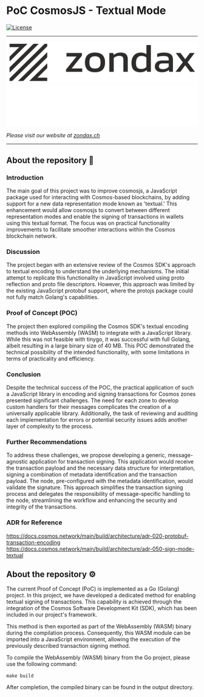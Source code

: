 # PoC CosmosJS - Textual Mode
[![License](https://img.shields.io/badge/License-Apache%202.0-blue.svg)](https://opensource.org/licenses/Apache-2.0)

---

![zondax_light](docs/assets/zondax_light.png#gh-light-mode-only)
![zondax_dark](docs/assets/zondax_dark.png#gh-dark-mode-only)

_Please visit our website at [zondax.ch](https://www.zondax.ch)_

---

## About the repository :book:

### Introduction
The main goal of this project was to improve cosmosjs, a JavaScript package used for interacting with Cosmos-based blockchains, by adding support for a new data representation mode known as 'textual.' 
This enhancement would allow cosmosjs to convert between different representation modes and enable the signing of transactions in wallets using this textual format. 
The focus was on practical functionality improvements to facilitate smoother interactions within the Cosmos blockchain network.

### Discussion
The project began with an extensive review of the Cosmos SDK's approach to textual encoding to understand the underlying mechanisms. 
The initial attempt to replicate this functionality in JavaScript involved using proto reflection and proto file descriptors. 
However, this approach was limited by the existing JavaScript protobuf support, where the protojs package could not fully match Golang's capabilities.

### Proof of Concept (POC)
The project then explored compiling the Cosmos SDK's textual encoding methods into WebAssembly (WASM) to integrate with a JavaScript library. 
While this was not feasible with tinygo, it was successful with full Golang, albeit resulting in a large binary size of 40 MB. 
This POC demonstrated the technical possibility of the intended functionality, with some limitations in terms of practicality and efficiency.

### Conclusion
Despite the technical success of the POC, the practical application of such a JavaScript library in encoding and signing transactions for Cosmos zones presented significant challenges. 
The need for each zone to develop custom handlers for their messages complicates the creation of a universally applicable library. 
Additionally, the task of reviewing and auditing each implementation for errors or potential security issues adds another layer of complexity to the process.

### Further Recommendations
To address these challenges, we propose developing a generic, message-agnostic application for transaction signing. 
This application would receive the transaction payload and the necessary data structure for interpretation, signing a combination of metadata identification and the transaction payload. 
The node, pre-configured with the metadata identification, would validate the signature. This approach simplifies the transaction signing process and delegates 
the responsibility of message-specific handling to the node, streamlining the workflow and enhancing the security and integrity of the transactions.

### ADR for Reference
https://docs.cosmos.network/main/build/architecture/adr-020-protobuf-transaction-encoding
https://docs.cosmos.network/main/build/architecture/adr-050-sign-mode-textual


## About the repository :gear:
The current Proof of Concept (PoC) is implemented as a Go (Golang) project. In this project, we have developed a dedicated method for enabling textual signing of transactions. 
This capability is achieved through the integration of the Cosmos Software Development Kit (SDK), which has been included in our project's framework.

This method is then exported as part of the WebAssembly (WASM) binary during the compilation process. 
Consequently, this WASM module can be imported into a JavaScript environment, allowing the execution of the previously described transaction signing method.

To compile the WebAssembly (WASM) binary from the Go project, please use the following command:
```
make build
```

After completion, the compiled binary can be found in the output directory.


